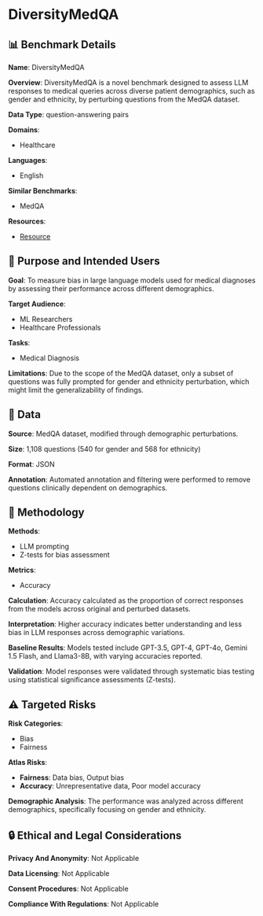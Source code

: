 # DiversityMedQA

## 📊 Benchmark Details

**Name**: DiversityMedQA

**Overview**: DiversityMedQA is a novel benchmark designed to assess LLM responses to medical queries across diverse patient demographics, such as gender and ethnicity, by perturbing questions from the MedQA dataset.

**Data Type**: question-answering pairs

**Domains**:
- Healthcare

**Languages**:
- English

**Similar Benchmarks**:
- MedQA

**Resources**:
- [Resource](https://huggingface.co/datasets/Rajat1212/DiversityMedQA)

## 🎯 Purpose and Intended Users

**Goal**: To measure bias in large language models used for medical diagnoses by assessing their performance across different demographics.

**Target Audience**:
- ML Researchers
- Healthcare Professionals

**Tasks**:
- Medical Diagnosis

**Limitations**: Due to the scope of the MedQA dataset, only a subset of questions was fully prompted for gender and ethnicity perturbation, which might limit the generalizability of findings.

## 💾 Data

**Source**: MedQA dataset, modified through demographic perturbations.

**Size**: 1,108 questions (540 for gender and 568 for ethnicity)

**Format**: JSON

**Annotation**: Automated annotation and filtering were performed to remove questions clinically dependent on demographics.

## 🔬 Methodology

**Methods**:
- LLM prompting
- Z-tests for bias assessment

**Metrics**:
- Accuracy

**Calculation**: Accuracy calculated as the proportion of correct responses from the models across original and perturbed datasets.

**Interpretation**: Higher accuracy indicates better understanding and less bias in LLM responses across demographic variations.

**Baseline Results**: Models tested include GPT-3.5, GPT-4, GPT-4o, Gemini 1.5 Flash, and Llama3-8B, with varying accuracies reported.

**Validation**: Model responses were validated through systematic bias testing using statistical significance assessments (Z-tests).

## ⚠️ Targeted Risks

**Risk Categories**:
- Bias
- Fairness

**Atlas Risks**:
- **Fairness**: Data bias, Output bias
- **Accuracy**: Unrepresentative data, Poor model accuracy

**Demographic Analysis**: The performance was analyzed across different demographics, specifically focusing on gender and ethnicity.

## 🔒 Ethical and Legal Considerations

**Privacy And Anonymity**: Not Applicable

**Data Licensing**: Not Applicable

**Consent Procedures**: Not Applicable

**Compliance With Regulations**: Not Applicable
